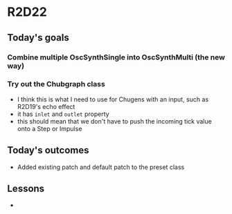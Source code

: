 # R2D22

## Today's goals

### Combine multiple OscSynthSingle into OscSynthMulti (the new way)

### Try out the Chubgraph class

- I think this is what I need to use for Chugens with an input, such as R2D19's echo effect
- it has `inlet` and `outlet` property
- this should mean that we don't have to push the incoming tick value onto a Step or Impulse

## Today's outcomes

- Added existing patch and default patch to the preset class

## Lessons

-
